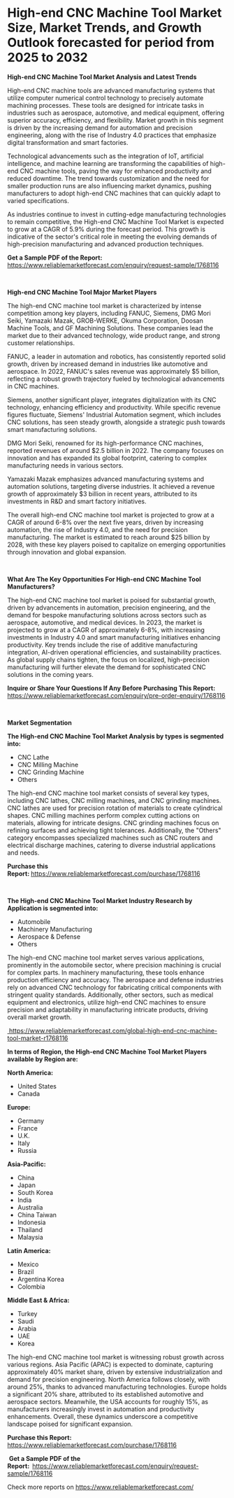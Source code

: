 <p><h1>High-end CNC Machine Tool Market Size, Market Trends, and Growth Outlook forecasted for period from 2025 to 2032</h1></p><p><strong>High-end CNC Machine Tool Market Analysis and Latest Trends</strong></p>
<p><p>High-end CNC machine tools are advanced manufacturing systems that utilize computer numerical control technology to precisely automate machining processes. These tools are designed for intricate tasks in industries such as aerospace, automotive, and medical equipment, offering superior accuracy, efficiency, and flexibility. Market growth in this segment is driven by the increasing demand for automation and precision engineering, along with the rise of Industry 4.0 practices that emphasize digital transformation and smart factories.</p><p>Technological advancements such as the integration of IoT, artificial intelligence, and machine learning are transforming the capabilities of high-end CNC machine tools, paving the way for enhanced productivity and reduced downtime. The trend towards customization and the need for smaller production runs are also influencing market dynamics, pushing manufacturers to adopt high-end CNC machines that can quickly adapt to varied specifications.</p><p>As industries continue to invest in cutting-edge manufacturing technologies to remain competitive, the High-end CNC Machine Tool Market is expected to grow at a CAGR of 5.9% during the forecast period. This growth is indicative of the sector's critical role in meeting the evolving demands of high-precision manufacturing and advanced production techniques.</p></p>
<p><strong>Get a Sample PDF of the Report:&nbsp;</strong> <a href="https://www.reliablemarketforecast.com/enquiry/request-sample/1768116?utm_campaign=2639&utm_medium=2&utm_source=Github&utm_content=ia&utm_term=27022025&utm_id=high-end-cnc-machine-tool">https://www.reliablemarketforecast.com/enquiry/request-sample/1768116</a></p>
<p>&nbsp;</p>
<p><strong>High-end CNC Machine Tool Major Market Players</strong></p>
<p><p>The high-end CNC machine tool market is characterized by intense competition among key players, including FANUC, Siemens, DMG Mori Seiki, Yamazaki Mazak, GROB-WERKE, Okuma Corporation, Doosan Machine Tools, and GF Machining Solutions. These companies lead the market due to their advanced technology, wide product range, and strong customer relationships.</p><p>FANUC, a leader in automation and robotics, has consistently reported solid growth, driven by increased demand in industries like automotive and aerospace. In 2022, FANUC's sales revenue was approximately $5 billion, reflecting a robust growth trajectory fueled by technological advancements in CNC machines.</p><p>Siemens, another significant player, integrates digitalization with its CNC technology, enhancing efficiency and productivity. While specific revenue figures fluctuate, Siemens' Industrial Automation segment, which includes CNC solutions, has seen steady growth, alongside a strategic push towards smart manufacturing solutions.</p><p>DMG Mori Seiki, renowned for its high-performance CNC machines, reported revenues of around $2.5 billion in 2022. The company focuses on innovation and has expanded its global footprint, catering to complex manufacturing needs in various sectors.</p><p>Yamazaki Mazak emphasizes advanced manufacturing systems and automation solutions, targeting diverse industries. It achieved a revenue growth of approximately $3 billion in recent years, attributed to its investments in R&D and smart factory initiatives.</p><p>The overall high-end CNC machine tool market is projected to grow at a CAGR of around 6-8% over the next five years, driven by increasing automation, the rise of Industry 4.0, and the need for precision manufacturing. The market is estimated to reach around $25 billion by 2028, with these key players poised to capitalize on emerging opportunities through innovation and global expansion.</p></p>
<p>&nbsp;</p>
<p><strong>What Are The Key Opportunities For High-end CNC Machine Tool Manufacturers?</strong></p>
<p><p>The high-end CNC machine tool market is poised for substantial growth, driven by advancements in automation, precision engineering, and the demand for bespoke manufacturing solutions across sectors such as aerospace, automotive, and medical devices. In 2023, the market is projected to grow at a CAGR of approximately 6-8%, with increasing investments in Industry 4.0 and smart manufacturing initiatives enhancing productivity. Key trends include the rise of additive manufacturing integration, AI-driven operational efficiencies, and sustainability practices. As global supply chains tighten, the focus on localized, high-precision manufacturing will further elevate the demand for sophisticated CNC solutions in the coming years.</p></p>
<p><strong>Inquire or Share Your Questions If Any Before Purchasing This Report:</strong> <a href="https://www.reliablemarketforecast.com/enquiry/pre-order-enquiry/1768116?utm_campaign=2639&utm_medium=2&utm_source=Github&utm_content=ia&utm_term=27022025&utm_id=high-end-cnc-machine-tool">https://www.reliablemarketforecast.com/enquiry/pre-order-enquiry/1768116</a></p>
<p>&nbsp;</p>
<p><strong>Market Segmentation</strong></p>
<p><strong>The High-end CNC Machine Tool Market Analysis by types is segmented into:</strong></p>
<p><ul><li>CNC Lathe</li><li>CNC Milling Machine</li><li>CNC Grinding Machine</li><li>Others</li></ul></p>
<p><p>The high-end CNC machine tool market consists of several key types, including CNC lathes, CNC milling machines, and CNC grinding machines. CNC lathes are used for precision rotation of materials to create cylindrical shapes. CNC milling machines perform complex cutting actions on materials, allowing for intricate designs. CNC grinding machines focus on refining surfaces and achieving tight tolerances. Additionally, the "Others" category encompasses specialized machines such as CNC routers and electrical discharge machines, catering to diverse industrial applications and needs.</p></p>
<p><strong>Purchase this Report:&nbsp;</strong><a href="https://www.reliablemarketforecast.com/purchase/1768116?utm_campaign=2639&utm_medium=2&utm_source=Github&utm_content=ia&utm_term=27022025&utm_id=high-end-cnc-machine-tool">https://www.reliablemarketforecast.com/purchase/1768116</a></p>
<p>&nbsp;</p>
<p><strong>The High-end CNC Machine Tool Market Industry Research by Application is segmented into:</strong></p>
<p><ul><li>Automobile</li><li>Machinery Manufacturing</li><li>Aerospace & Defense</li><li>Others</li></ul></p>
<p><p>The high-end CNC machine tool market serves various applications, prominently in the automobile sector, where precision machining is crucial for complex parts. In machinery manufacturing, these tools enhance production efficiency and accuracy. The aerospace and defense industries rely on advanced CNC technology for fabricating critical components with stringent quality standards. Additionally, other sectors, such as medical equipment and electronics, utilize high-end CNC machines to ensure precision and adaptability in manufacturing intricate products, driving overall market growth.</p></p>
<p><a href="https://www.reliablemarketforecast.com/global-high-end-cnc-machine-tool-market-r1768116?utm_campaign=2639&utm_medium=2&utm_source=Github&utm_content=ia&utm_term=27022025&utm_id=high-end-cnc-machine-tool">&nbsp;https://www.reliablemarketforecast.com/global-high-end-cnc-machine-tool-market-r1768116</a></p>
<p><strong>In terms of Region, the High-end CNC Machine Tool Market Players available by Region are:</strong></p>
<p>
    <p> <strong> North America: </strong>
        <ul>
            <li>United States</li>
            <li>Canada</li>
        </ul>
        </p> 
    <p> <strong> Europe: </strong>
        <ul>
            <li>Germany</li>
            <li>France</li>
            <li>U.K.</li>
            <li>Italy</li>
            <li>Russia</li>
        </ul>
        </p> 
    <p> <strong> Asia-Pacific: </strong>
        <ul>
            <li>China</li>
            <li>Japan</li>
            <li>South Korea</li>
            <li>India</li>
            <li>Australia</li>
            <li>China Taiwan</li>
            <li>Indonesia</li>
            <li>Thailand</li>
            <li>Malaysia</li>
        </ul>
        </p> 
    <p> <strong> Latin America: </strong>
        <ul>
            <li>Mexico</li>
            <li>Brazil</li>
            <li>Argentina Korea</li>
            <li>Colombia</li>
        </ul>
        </p> 
    <p> <strong> Middle East & Africa: </strong>
        <ul>
            <li>Turkey</li>
            <li>Saudi</li>
            <li>Arabia</li>
            <li>UAE</li>
            <li>Korea</li>
        </ul>
    </p>
    </p>
<p><p>The high-end CNC machine tool market is witnessing robust growth across various regions. Asia Pacific (APAC) is expected to dominate, capturing approximately 40% market share, driven by extensive industrialization and demand for precision engineering. North America follows closely, with around 25%, thanks to advanced manufacturing technologies. Europe holds a significant 20% share, attributed to its established automotive and aerospace sectors. Meanwhile, the USA accounts for roughly 15%, as manufacturers increasingly invest in automation and productivity enhancements. Overall, these dynamics underscore a competitive landscape poised for significant expansion.</p></p>
<p><strong>Purchase this Report: </strong><a href="https://www.reliablemarketforecast.com/purchase/1768116?utm_campaign=2639&utm_medium=2&utm_source=Github&utm_content=ia&utm_term=27022025&utm_id=high-end-cnc-machine-tool">https://www.reliablemarketforecast.com/purchase/1768116</a></p>
<p>&nbsp;<strong>Get a Sample PDF of the Report:&nbsp;&nbsp;</strong><a href="https://www.reliablemarketforecast.com/enquiry/request-sample/1768116?utm_campaign=2639&utm_medium=2&utm_source=Github&utm_content=ia&utm_term=27022025&utm_id=high-end-cnc-machine-tool">https://www.reliablemarketforecast.com/enquiry/request-sample/1768116</a></p>
<p><strong></strong></p>
<p>Check more reports on <a href="https://www.reliablemarketforecast.com/?utm_campaign=2639&utm_medium=2&utm_source=Github&utm_content=ia&utm_term=27022025&utm_id=high-end-cnc-machine-tool">https://www.reliablemarketforecast.com/</a></p>